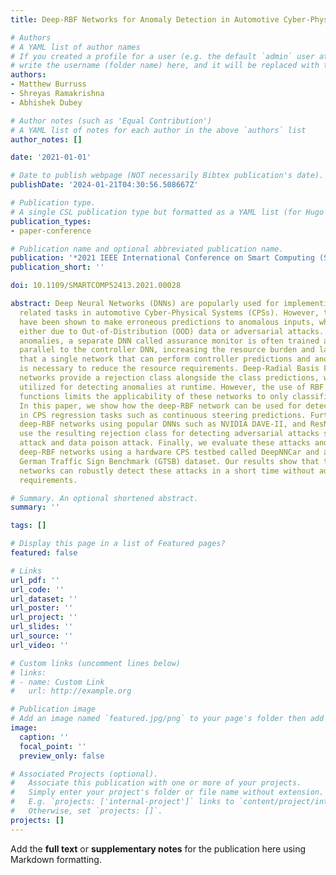 ```yaml
---
title: Deep-RBF Networks for Anomaly Detection in Automotive Cyber-Physical Systems

# Authors
# A YAML list of author names
# If you created a profile for a user (e.g. the default `admin` user at `content/authors/admin/`), 
# write the username (folder name) here, and it will be replaced with their full name and linked to their profile.
authors:
- Matthew Burruss
- Shreyas Ramakrishna
- Abhishek Dubey

# Author notes (such as 'Equal Contribution')
# A YAML list of notes for each author in the above `authors` list
author_notes: []

date: '2021-01-01'

# Date to publish webpage (NOT necessarily Bibtex publication's date).
publishDate: '2024-01-21T04:30:56.508667Z'

# Publication type.
# A single CSL publication type but formatted as a YAML list (for Hugo requirements).
publication_types:
- paper-conference

# Publication name and optional abbreviated publication name.
publication: '*2021 IEEE International Conference on Smart Computing (SMARTCOMP)*'
publication_short: ''

doi: 10.1109/SMARTCOMP52413.2021.00028

abstract: Deep Neural Networks (DNNs) are popularly used for implementing autonomy
  related tasks in automotive Cyber-Physical Systems (CPSs). However, these networks
  have been shown to make erroneous predictions to anomalous inputs, which manifests
  either due to Out-of-Distribution (OOD) data or adversarial attacks. To detect these
  anomalies, a separate DNN called assurance monitor is often trained and used in
  parallel to the controller DNN, increasing the resource burden and latency. We hypothesize
  that a single network that can perform controller predictions and anomaly detection
  is necessary to reduce the resource requirements. Deep-Radial Basis Function (RBF)
  networks provide a rejection class alongside the class predictions, which can be
  utilized for detecting anomalies at runtime. However, the use of RBF activation
  functions limits the applicability of these networks to only classification tasks.
  In this paper, we show how the deep-RBF network can be used for detecting anomalies
  in CPS regression tasks such as continuous steering predictions. Further, we design
  deep-RBF networks using popular DNNs such as NVIDIA DAVE-II, and ResNet20, and then
  use the resulting rejection class for detecting adversarial attacks such as a physical
  attack and data poison attack. Finally, we evaluate these attacks and the trained
  deep-RBF networks using a hardware CPS testbed called DeepNNCar and a real-world
  German Traffic Sign Benchmark (GTSB) dataset. Our results show that the deep-RBF
  networks can robustly detect these attacks in a short time without additional resource
  requirements.

# Summary. An optional shortened abstract.
summary: ''

tags: []

# Display this page in a list of Featured pages?
featured: false

# Links
url_pdf: ''
url_code: ''
url_dataset: ''
url_poster: ''
url_project: ''
url_slides: ''
url_source: ''
url_video: ''

# Custom links (uncomment lines below)
# links:
# - name: Custom Link
#   url: http://example.org

# Publication image
# Add an image named `featured.jpg/png` to your page's folder then add a caption below.
image:
  caption: ''
  focal_point: ''
  preview_only: false

# Associated Projects (optional).
#   Associate this publication with one or more of your projects.
#   Simply enter your project's folder or file name without extension.
#   E.g. `projects: ['internal-project']` links to `content/project/internal-project/index.md`.
#   Otherwise, set `projects: []`.
projects: []
---
```


Add the **full text** or **supplementary notes** for the publication here using Markdown formatting.
